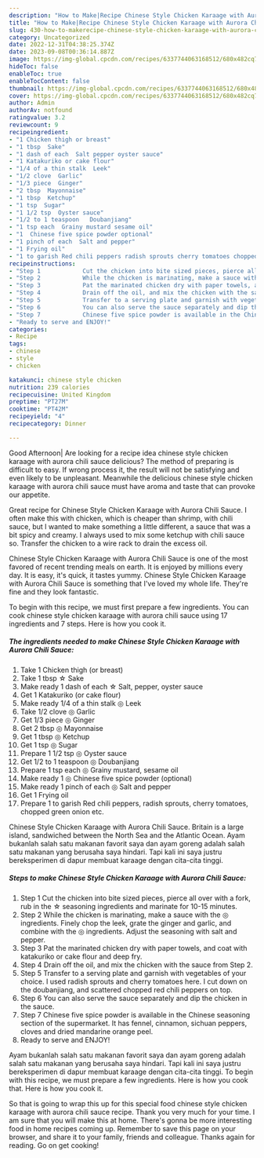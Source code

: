 ```yaml
---
description: "How to Make|Recipe Chinese Style Chicken Karaage with Aurora Chili Sauce {That is Simple"
title: "How to Make|Recipe Chinese Style Chicken Karaage with Aurora Chili Sauce {That is Simple"
slug: 430-how-to-makerecipe-chinese-style-chicken-karaage-with-aurora-chili-sauce-that-is-simple
category: Uncategorized
date: 2022-12-31T04:38:25.374Z
date: 2023-09-08T00:36:14.887Z
image: https://img-global.cpcdn.com/recipes/6337744063168512/680x482cq70/chinese-style-chicken-karaage-with-aurora-chili-sauce-recipe-main-photo.jpg
hideToc: false
enableToc: true
enableTocContent: false
thumbnail: https://img-global.cpcdn.com/recipes/6337744063168512/680x482cq70/chinese-style-chicken-karaage-with-aurora-chili-sauce-recipe-main-photo.jpg
cover: https://img-global.cpcdn.com/recipes/6337744063168512/680x482cq70/chinese-style-chicken-karaage-with-aurora-chili-sauce-recipe-main-photo.jpg
author: Admin
authorAv: notfound
ratingvalue: 3.2
reviewcount: 9
recipeingredient:
- "1 Chicken thigh or breast"
- "1 tbsp  Sake"
- "1 dash of each  Salt pepper oyster sauce"
- "1 Katakuriko or cake flour"
- "1/4 of a thin stalk  Leek"
- "1/2 clove  Garlic"
- "1/3 piece  Ginger"
- "2 tbsp  Mayonnaise"
- "1 tbsp  Ketchup"
- "1 tsp  Sugar"
- "1 1/2 tsp  Oyster sauce"
- "1/2 to 1 teaspoon   Doubanjiang"
- "1 tsp each  Grainy mustard sesame oil"
- "1  Chinese five spice powder optional"
- "1 pinch of each  Salt and pepper"
- "1 Frying oil"
- "1 to garish Red chili peppers radish sprouts cherry tomatoes chopped green onion etc"
recipeinstructions:
- "Step 1            Cut the chicken into bite sized pieces, pierce all over with a fork, rub in the ☆ seasoning ingredients and marinate for 10-15 minutes."
- "Step 2            While the chicken is marinating, make a sauce with the ◎ ingredients. Finely chop the leek, grate the ginger and garlic, and combine with the ◎ ingredients. Adjust the seasoning with salt and pepper."
- "Step 3            Pat the marinated chicken dry with paper towels, and coat with katakuriko or cake flour and deep fry."
- "Step 4            Drain off the oil, and mix the chicken with the sauce from Step 2."
- "Step 5            Transfer to a serving plate and garnish with vegetables of your choice. I used radish sprouts and cherry tomatoes here. I cut down on the doubanjiang, and scattered chopped red chili peppers on top."
- "Step 6            You can also serve the sauce separately and dip the chicken in the sauce."
- "Step 7            Chinese five spice powder is available in the Chinese seasoning section of the supermarket. It has fennel, cinnamon, sichuan peppers, cloves and dried mandarine orange peel."
- "Ready to serve and ENJOY!"
categories:
- Recipe
tags:
- chinese
- style
- chicken

katakunci: chinese style chicken 
nutrition: 239 calories
recipecuisine: United Kingdom
preptime: "PT27M"
cooktime: "PT42M"
recipeyield: "4"
recipecategory: Dinner

---
```



Good Afternoon| Are looking for a recipe idea chinese style chicken karaage with aurora chili sauce delicious? The method of preparing is difficult to easy. If wrong process it, the result will not be satisfying and even likely to be unpleasant. Meanwhile the delicious chinese style chicken karaage with aurora chili sauce must have aroma and taste that can provoke our appetite.





Great recipe for Chinese Style Chicken Karaage with Aurora Chili Sauce. I often make this with chicken, which is cheaper than shrimp, with chili sauce, but I wanted to make something a little different, a sauce that was a bit spicy and creamy. I always used to mix some ketchup with chili sauce so. Transfer the chicken to a wire rack to drain the excess oil.

Chinese Style Chicken Karaage with Aurora Chili Sauce is one of the most favored of recent trending meals on earth. It is enjoyed by millions every day. It is easy, it's quick, it tastes yummy. Chinese Style Chicken Karaage with Aurora Chili Sauce is something that I've loved my whole life. They're fine and they look fantastic.


To begin with this recipe, we must first prepare a few ingredients. You can cook chinese style chicken karaage with aurora chili sauce using 17 ingredients and 7 steps. Here is how you cook it.

<!--inarticleads1-->

##### The ingredients needed to make Chinese Style Chicken Karaage with Aurora Chili Sauce:

1. Take 1 Chicken thigh (or breast)
1. Take 1 tbsp ☆ Sake
1. Make ready 1 dash of each ☆ Salt, pepper, oyster sauce
1. Get 1 Katakuriko (or cake flour)
1. Make ready 1/4 of a thin stalk ◎ Leek
1. Take 1/2 clove ◎ Garlic
1. Get 1/3 piece ◎ Ginger
1. Get 2 tbsp ◎ Mayonnaise
1. Get 1 tbsp ◎ Ketchup
1. Get 1 tsp ◎ Sugar
1. Prepare 1 1/2 tsp ◎ Oyster sauce
1. Get 1/2 to 1 teaspoon  ◎ Doubanjiang
1. Prepare 1 tsp each ◎ Grainy mustard, sesame oil
1. Make ready 1 ◎ Chinese five spice powder (optional)
1. Make ready 1 pinch of each ◎ Salt and pepper
1. Get 1 Frying oil
1. Prepare 1 to garish Red chili peppers, radish sprouts, cherry tomatoes, chopped green onion etc.


Chinese Style Chicken Karaage with Aurora Chili Sauce. Britain is a large island, sandwiched between the North Sea and the Atlantic Ocean. Ayam bukanlah salah satu makanan favorit saya dan ayam goreng adalah salah satu makanan yang berusaha saya hindari. Tapi kali ini saya justru bereksperimen di dapur membuat karaage dengan cita-cita tinggi. 

<!--inarticleads2-->

##### Steps to make Chinese Style Chicken Karaage with Aurora Chili Sauce:

1. Step 1            Cut the chicken into bite sized pieces, pierce all over with a fork, rub in the ☆ seasoning ingredients and marinate for 10-15 minutes.
1. Step 2            While the chicken is marinating, make a sauce with the ◎ ingredients. Finely chop the leek, grate the ginger and garlic, and combine with the ◎ ingredients. Adjust the seasoning with salt and pepper.
1. Step 3            Pat the marinated chicken dry with paper towels, and coat with katakuriko or cake flour and deep fry.
1. Step 4            Drain off the oil, and mix the chicken with the sauce from Step 2.
1. Step 5            Transfer to a serving plate and garnish with vegetables of your choice. I used radish sprouts and cherry tomatoes here. I cut down on the doubanjiang, and scattered chopped red chili peppers on top.
1. Step 6            You can also serve the sauce separately and dip the chicken in the sauce.
1. Step 7            Chinese five spice powder is available in the Chinese seasoning section of the supermarket. It has fennel, cinnamon, sichuan peppers, cloves and dried mandarine orange peel.
1. Ready to serve and ENJOY!

Ayam bukanlah salah satu makanan favorit saya dan ayam goreng adalah salah satu makanan yang berusaha saya hindari. Tapi kali ini saya justru bereksperimen di dapur membuat karaage dengan cita-cita tinggi. To begin with this recipe, we must prepare a few ingredients. Here is how you cook that. Here is how you cook it. 

So that is going to wrap this up for this special food chinese style chicken karaage with aurora chili sauce recipe. Thank you very much for your time. I am sure that you will make this at home. There's gonna be more interesting food in home recipes coming up. Remember to save this page on your browser, and share it to your family, friends and colleague. Thanks again for reading. Go on get cooking!
